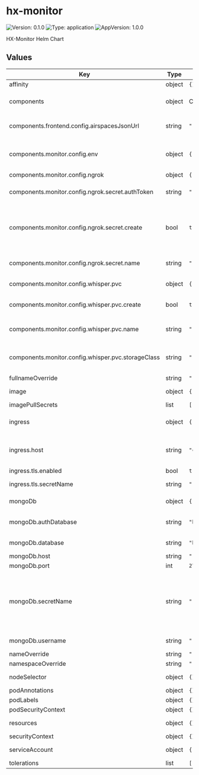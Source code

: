 # hx-monitor

![Version: 0.1.0](https://img.shields.io/badge/Version-0.1.0-informational?style=flat-square) ![Type: application](https://img.shields.io/badge/Type-application-informational?style=flat-square) ![AppVersion: 1.0.0](https://img.shields.io/badge/AppVersion-1.0.0-informational?style=flat-square)

HX-Monitor Helm Chart

## Values

| Key | Type | Default | Description |
|-----|------|---------|-------------|
| affinity | object | `{}` | Pods affinities |
| components | object | Component specification, see below for defaults | HX-Monitor core components |
| components.frontend.config.airspacesJsonUrl | string | `""` | Uses SHV hosted JSON if left empty |
| components.monitor.config.env | object | `{"TWILIO_CALL_LENGTH":36,"TWILIO_PARTIAL_TRANSCRIPTIONS":0,"USE_TWILIO_TRANSCRIPTION":1,"USE_WHISPER_TRANSCRIPTION":0,"WHISPER_DO_MODEL_DOWNLOAD":1,"WHISPER_MODEL":"tiny.en","WHISPER_MODELS_PATH":"./models_whisper"}` | Only envs as specified below will be templated |
| components.monitor.config.ngrok | object | `{"enable":false,"secret":{"authToken":"","create":true,"name":""}}` | ngrok config |
| components.monitor.config.ngrok.secret.authToken | string | `""` | ngrok auth token, used if 'create: true' |
| components.monitor.config.ngrok.secret.create | bool | `true` | Create secret. Set to 'false' if you bring your own secret    Must have key "NGROK_AUTH" |
| components.monitor.config.ngrok.secret.name | string | `""` | Name of your own custom secret |
| components.monitor.config.whisper.pvc | object | `{"create":true,"name":"","size":"1Gi","storageClass":""}` | PVC used for whisper models |
| components.monitor.config.whisper.pvc.create | bool | `true` | Create PVC. Set to 'false' if you bring your own |
| components.monitor.config.whisper.pvc.name | string | `""` | Name of your own custom PVC |
| components.monitor.config.whisper.pvc.storageClass | string | `""` | The following fields are only used if 'create: true' |
| fullnameOverride | string | `""` |  |
| image | object | `{"pullPolicy":"IfNotPresent"}` | Global image definitions |
| imagePullSecrets | list | `[]` |  |
| ingress | object | `{"annotations":{},"className":"","host":"chart-example.local","tls":{"enabled":true,"secretName":""}}` | Ingress configuration, opiniated |
| ingress.host | string | `"chart-example.local"` | Host used for the ingress object (also TLS) |
| ingress.tls.enabled | bool | `true` | Enable TLS |
| ingress.tls.secretName | string | `""` | Certificate secret |
| mongoDb | object | `{"authDatabase":"hx","database":"hx","host":"","port":27017,"secretName":"","username":""}` | MongoDB config |
| mongoDb.authDatabase | string | `"hx"` | If defined uses custom auth database |
| mongoDb.database | string | `"hx"` | HX monitor database name |
| mongoDb.host | string | `""` | MongoDB host |
| mongoDb.port | int | `27017` | MongoDB port |
| mongoDb.secretName | string | `""` | Name of MongoDB secret containing the password    It needs the key "mongodb-passwords" |
| mongoDb.username | string | `""` | MongoDB username |
| nameOverride | string | `""` |  |
| namespaceOverride | string | `""` |  |
| nodeSelector | object | `{}` | Pods node selector |
| podAnnotations | object | `{}` |  |
| podLabels | object | `{}` |  |
| podSecurityContext | object | `{}` |  |
| resources | object | `{}` | Pods resource constraints |
| securityContext | object | `{}` |  |
| serviceAccount | object | `{"annotations":{},"automount":true,"create":true,"name":""}` | Global pod configs |
| tolerations | list | `[]` | Pods tolerations |

